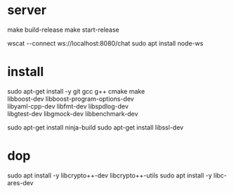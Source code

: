 # server


make build-release
make start-release


wscat --connect ws://localhost:8080/chat
sudo apt install node-ws


# install
sudo apt-get install -y git gcc g++ cmake make \
  libboost-dev libboost-program-options-dev \
  libyaml-cpp-dev libfmt-dev libspdlog-dev \
  libgtest-dev libgmock-dev libbenchmark-dev

sudo apt-get install ninja-build
sudo apt-get install libssl-dev

# dop
sudo apt install -y libcrypto++-dev libcrypto++-utils
sudo apt install -y libc-ares-dev